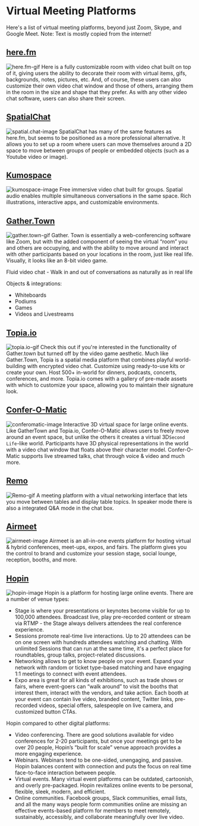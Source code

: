 # Virtual Meeting Platforms

Here's a list of virtual meeting platforms, beyond just Zoom, Skype, and Google Meet.
Note: Text is mostly copied from the internet!

## [here.fm](https://here.fm/l)
![here.fm-gif](https://techcrunch.com/wp-content/uploads/2020/10/bob_ross_vibes.gif?w=480)
Here is a fully customizable room with video chat built on top of it, giving users the ability to decorate their room with virtual items, gifs, backgrounds, notes, pictures, etc. And, of course, these users can also customize their own video chat window and those of others, arranging them in the room in the size and shape that they prefer. As with any other video chat software, users can also share their screen.

## [SpatialChat](https://spatial.chat/)
![spatial.chat-image](https://ph-files.imgix.net/15ee5757-7062-41d9-894a-c99f2475056e?auto=format&fit=crop&frame=1&h=512&w=1024)
SpatialChat has many of the same features as here.fm, but seems to be positioned as a more professional alternative. It allows you to set up a room where users can move themselves around a 2D space to move between groups of people or embedded objects (such as a Youtube video or image).

## [Kumospace](https://www.kumospace.com/)
![kumospace-image](https://cdn.substack.com/image/fetch/f_auto,q_auto:good,fl_progressive:steep/https%3A%2F%2Fbucketeer-e05bbc84-baa3-437e-9518-adb32be77984.s3.amazonaws.com%2Fpublic%2Fimages%2Fbc46af8f-dba0-451f-8275-3140ce4e4a94_1080x1080.jpeg)
Free immersive video chat built for groups. Spatial audio enables multiple simultaneous conversations in the same space. Rich illustrations, interactive apps, and customizable environments.

## [Gather.Town](https://gather.town/)
![gather.town-gif](https://siemprecollective.com/img/onlinetown/demo.gif)
Gather. Town is essentially a web-conferencing software like Zoom, but with the added component of seeing the virtual “room” you and others are occupying, and with the ability to move around and interact with other participants based on your locations in the room, just like real life. Visually, it looks like an 8-bit video game.

Fluid video chat - Walk in and out of conversations as naturally as in real life

Objects & integrations:
* Whiteboards
* Podiums
* Games
* Videos and Livestreams

## [Topia.io](https://topia.io/)
![topia.io-gif](https://miro.medium.com/max/2560/1*9xABYmvL8RAAw_OA6dZbyQ.gif)
Check this out if you're interested in the functionality of Gather.town but turned off by the video game aesthetic. Much like Gather.Town, Topia is a spatial media platform that combines playful world-building with encrypted video chat. Customize using ready-to-use kits or create your own. Host 500+ in-world for dinners, podcasts, concerts, conferences, and more.
Topia.io comes with a gallery of pre-made assets with which to customize your space, allowing you to maintain their signature look.

## [Confer-O-Matic](https://www.conferomatic.com/)
![conferomatic-image](https://pbs.twimg.com/media/Eph9ZFIW4AAt6TW.jpg)
Interactive 3D virtual space for large online events. Like GatherTown and Topia.io, Confer-O-Matic allows users to freely move around an event space, but unlike the others it creates a virtual 3D`Second Life`-like world. Participants have 3D physical representations in the world with a video chat window that floats above their character model. Confer-O-Matic supports live streamed talks, chat through voice & video and much more.

## [Remo](https://remo.co/)
![Remo-gif](https://remo.co/wp-content/uploads/2019/08/3rd-value-animation-4.gif)
A meeting platform with a vitual networking interface that lets you move between tables and display table topics.
In speaker mode there is also a integrated Q&A mode in the chat box.

## [Airmeet](https://www.airmeet.com/)
![airmeet-image](https://miro.medium.com/max/1400/1*GpvjcNjPE6TSWFJGvMhK1w.jpeg)
Airmeet is an all-in-one events platform for hosting virtual & hybrid conferences, meet-ups, expos, and fairs. The platform gives you the control to brand and customize your session stage, social lounge, reception, booths, and more.

## [Hopin](https://hopin.com/)
![hopin-image](https://d1e00ek4ebabms.cloudfront.net/production/1d3d3fbe-5049-4b0e-aac1-31ea3f1d374f.jpg)
Hopin is a platform for hosting large online events. There are a number of venue types:
* Stage is where your presentations or keynotes become visible for up to 100,000 attendees. Broadcast live, play pre-recorded content or stream via RTMP - the Stage always delivers attendees the real conference experience.
* Sessions promote real-time live interactions. Up to 20 attendees can be on one screen with hundreds attendees watching and chatting. With unlimited Sessions that can run at the same time, it's a perfect place for roundtables, group talks, project-related discussions.
* Networking allows to get to know people on your event. Expand your network with random or ticket type-based matching and have engaging 1:1 meetings to connect with event attendees.
* Expo area is great for all kinds of exhibitions, such as trade shows or fairs, where event-goers can “walk around” to visit the booths that interest them, interact with the vendors, and take action. Each booth at your event can contain live video, branded content, Twitter links, pre-recorded videos, special offers, salespeople on live camera, and customized button CTAs. 

Hopin compared to other digital platforms:
* Video conferencing. There are good solutions available for video conferences for 2-20 participants, but once your meetings get to be over 20 people, Hopin’s “built for scale” venue approach provides a more engaging experience.
* Webinars. Webinars tend to be one-sided, unengaging, and passive. Hopin balances content with connection and puts the focus on real time face-to-face interaction between people.
* Virtual events. Many virtual event platforms can be outdated, cartoonish, and overly pre-packaged. Hopin revitalizes online events to be personal, flexible, sleek, modern, and efficient.
* Online communities. Facebook groups, Slack communities, email lists, and all the many ways people form communities online are missing an effective events-based platform for members to meet remotely, sustainably, accessibly, and collaborate meaningfully over live video.

